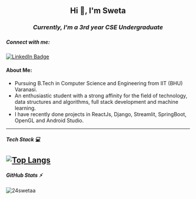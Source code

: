 ## <h2 align="center">Hi 👋, I'm Sweta</h2>
### *<h4 align="center">Currently, I'm a 3rd year CSE Undergraduate</h4>*

<h5 align="left">Connect with me: </h5>
<a href="https://www.linkedin.com/in/sweta-singh-932b34206/"><img src="https://img.shields.io/badge/LinkedIn-blue?style=for-the-badge&logo=linkedin&logoColor=white" alt="LinkedIn Badge"></a>

#### About Me: 
* Pursuing B.Tech in Computer Science and Engineering from IIT (BHU) Varanasi.
* An enthusiastic student with a strong affinity for the field of technology, data structures and algorithms, full stack development and machine learning.
* I have recently done projects in ReactJs, Django, Streamlit, SpringBoot, OpenGL and Android Studio.
----
#### *<h4>Tech Stack 💻</h4>*
[![Top Langs](https://github-readme-stats.vercel.app/api/top-langs/?username=24swetaa&layout=compact)](https://github.com/anuraghazra/github-readme-stats)
----
#### *<h4>GitHub Stats ⚡</h4>*
<p><img align="center" src="https://github-readme-streak-stats.herokuapp.com/?user=24swetaa&" alt="24swetaa" /></p>

<p><img src="https://komarev.com/ghpvc/?username=24swetaa&style=flat-square&color=blue" alt=""></p>


